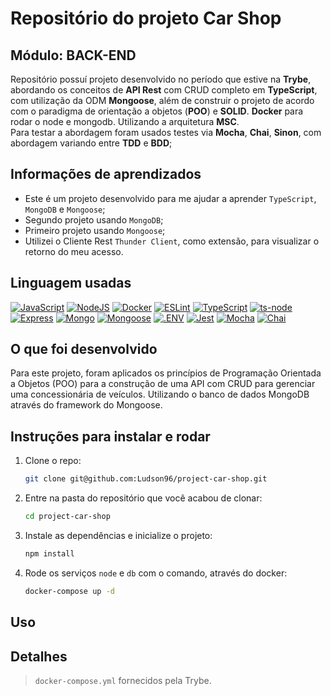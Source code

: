 # Repositório do projeto Car Shop

## Módulo: BACK-END

 Repositório possuí projeto desenvolvido no período que estive na **Trybe**, abordando os conceitos de **API Rest** com CRUD completo em **TypeScript**, com utilização da ODM **Mongoose**, além de construir o projeto de acordo com o paradigma de orientação a objetos (**POO**) e **SOLID**. **Docker** para rodar o node e mongodb. Utilizando a arquitetura **MSC**. </br>
Para testar a abordagem foram usados testes via **Mocha**, **Chai**, **Sinon**, com abordagem variando entre **TDD** e **BDD**;

## Informações de aprendizados

- Este é um projeto desenvolvido para me ajudar a aprender `TypeScript`, `MongoDB` e `Mongoose`;
- Segundo projeto usando `MongoDB`;
- Primeiro projeto usando `Mongoose`;
- Utilizei o Cliente Rest `Thunder Client`, como extensão, para visualizar o retorno do meu acesso.

## Linguagem usadas

[![JavaScript][JavaScript-logo]][JavaScript-url]
[![NodeJS][NodeJS-logo]][NodeJS-url]
[![Docker][Docker-logo]][Docker-url]
[![ESLint][ESLint-logo]][ESLint-url]
[![TypeScript][TypeScript-logo]][TypeScript-url]
[![ts-node][ts-node-logo]][ts-node-url]
[![Express][Express-logo]][Express-url]
[![Mongo][Mongo-logo]][Mongo-url]
[![Mongoose][Mongoose-logo]][Mongoose-url]
[![.ENV][.ENV-logo]][.ENV-url]
[![Jest][Jest-logo]][Jest-url]
[![Mocha][Mocha-logo]][Mocha-url]
[![Chai][Chai-logo]][Chai-url]

## O que foi desenvolvido

Para este projeto, foram aplicados os princípios de Programação Orientada a Objetos (POO) para a construção de uma API com CRUD para gerenciar uma concessionária de veículos. Utilizando o banco de dados MongoDB através do framework do Mongoose.

## Instruções para instalar e rodar

1. Clone o repo:

    ```bash
    git clone git@github.com:Ludson96/project-car-shop.git
    ```

1. Entre na pasta do repositório que você acabou de clonar:

    ```bash
    cd project-car-shop
    ```

1. Instale as dependências e inicialize o projeto:

    ```bash
    npm install
    ```

1. Rode os serviços `node` e `db` com o comando, através do docker:

    ```bash
    docker-compose up -d
    ```

## Uso

## Detalhes

> `docker-compose.yml` fornecidos pela Trybe.

[JavaScript-logo]: https://img.shields.io/badge/javascript-%23323330.svg?style=for-the-badge&logo=javascript&logoColor=%23F7DF1E
[JavaScript-url]: https://www.javascript.com/
[Express-logo]: https://img.shields.io/badge/express.js-%23404d59.svg?style=for-the-badge&logo=express&logoColor=%2361DAFB
[Express-url]: https://expressjs.com
[NodeJS-logo]: https://img.shields.io/badge/node.js-6DA55F?style=for-the-badge&logo=node.js&logoColor=white
[NodeJS-url]: https://nodejs.org/en/
[Mongo-url]:https://www.mongodb.com/
[Mongo-logo]: https://img.shields.io/badge/MongoDB-%234ea94b.svg?style=for-the-badge&logo=mongodb&logoColor=white
[Docker-logo]: https://img.shields.io/badge/docker-%230db7ed.svg?style=for-the-badge&logo=docker&logoColor=white
[Docker-url]: https://www.docker.com
[ESLint-logo]: https://img.shields.io/badge/ESLint-4B3263?style=for-the-badge&logo=eslint&logoColor=white
[ESLint-url]: https://eslint.org/
[TypeScript-logo]: https://img.shields.io/badge/typescript-%23007ACC.svg?style=for-the-badge&logo=typescript&logoColor=white
[TypeScript-url]: https://www.typescriptlang.org/
[ts-node-logo]: https://img.shields.io/badge/ts--node-3178C6?logo=tsnode&logoColor=fff&style=for-the-badge
[ts-node-url]: https://www.npmjs.com/package/ts-node-dev
[.ENV-logo]: https://img.shields.io/badge/.ENV-ECD53F?logo=dotenv&logoColor=000&style=for-the-badge
[.ENV-url]: https://www.npmjs.com/package/dotenv
[Mongoose-url]: https://mongoosejs.com/
[Mongoose-logo]: https://img.shields.io/badge/Mongoose-4EA94B?style=for-the-badge&logo=mongodb&logoColor=white
[Jest-logo]: https://img.shields.io/badge/-jest-%23C21325?style=for-the-badge&logo=jest&logoColor=white
[Jest-url]: https://jestjs.io
[Chai-logo]: https://img.shields.io/badge/Chai-A30701?logo=chai&logoColor=fff&style=for-the-badge
[Chai-url]: https://www.chaijs.com
[Mocha-logo]: https://img.shields.io/badge/-mocha-%238D6748?style=for-the-badge&logo=mocha&logoColor=white
[Mocha-url]: https://mochajs.org
